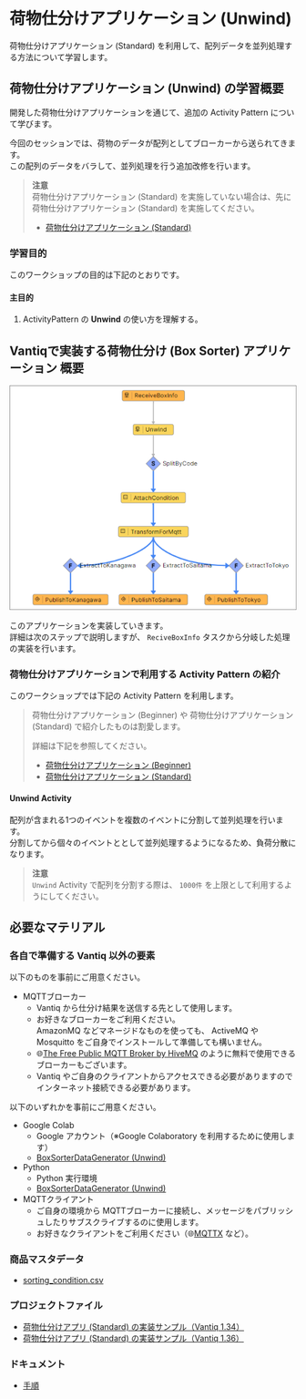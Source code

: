 # 荷物仕分けアプリケーション (Unwind)

荷物仕分けアプリケーション (Standard) を利用して、配列データを並列処理する方法について学習します。

## 荷物仕分けアプリケーション (Unwind) の学習概要

開発した荷物仕分けアプリケーションを通じて、追加の Activity Pattern について学びます。  

今回のセッションでは、荷物のデータが配列としてブローカーから送られてきます。  
この配列のデータをバラして、並列処理を行う追加改修を行います。  

> **注意**  
> 荷物仕分けアプリケーション (Standard) を実施していない場合は、先に 荷物仕分けアプリケーション (Standard) を実施してください。  
> - [荷物仕分けアプリケーション (Standard)](./../boxsorter-standard/readme.md)

### 学習目的

このワークショップの目的は下記のとおりです。

#### 主目的

1. ActivityPattern の **Unwind** の使い方を理解する。

## Vantiqで実装する荷物仕分け (Box Sorter) アプリケーション 概要

![vantiq-app.png](./imgs/vantiq-app.png)

このアプリケーションを実装していきます。  
詳細は次のステップで説明しますが、 `ReciveBoxInfo` タスクから分岐した処理の実装を行います。

### 荷物仕分けアプリケーションで利用する Activity Pattern の紹介

このワークショップでは下記の Activity Pattern を利用します。
> 荷物仕分けアプリケーション (Beginner) や 荷物仕分けアプリケーション (Standard) で紹介したものは割愛します。  
>
> 詳細は下記を参照してください。  
> - [荷物仕分けアプリケーション (Beginner)](./../boxsorter-beginner/readme.md)
> - [荷物仕分けアプリケーション (Standard)](./../boxsorter-standard/readme.md)

#### Unwind Activity

配列が含まれる1つのイベントを複数のイベントに分割して並列処理を行います。  
分割してから個々のイベントととして並列処理するようになるため、負荷分散になります。  

> **注意**  
> `Unwind` Activity で配列を分割する際は、 `1000件` を上限として利用するようにしてください。

## 必要なマテリアル

### 各自で準備する Vantiq 以外の要素

以下のものを事前にご用意ください。

- MQTTブローカー
  - Vantiq から仕分け結果を送信する先として使用します。
  - お好きなブローカーをご利用ください。  
    AmazonMQ などマネージドなものを使っても、 ActiveMQ や Mosquitto をご自身でインストールして準備しても構いません。
  - :globe_with_meridians:[The Free Public MQTT Broker by HiveMQ](https://www.hivemq.com/public-mqtt-broker/) のように無料で使用できるブローカーもございます。
  - Vantiq やご自身のクライアントからアクセスできる必要がありますのでインターネット接続できる必要があります。

以下のいずれかを事前にご用意ください。

- Google Colab
  - Google アカウント（※Google Colaboratory を利用するために使用します）
  - [BoxSorterDataGenerator (Unwind)](/vantiq-google-colab/docs/jp/box-sorter_data-generator_unwind.ipynb)
- Python
  - Python 実行環境
  - [BoxSorterDataGenerator (Unwind)](/vantiq-google-colab/docs/jp/box-sorter_data-generator_unwind.py)
- MQTTクライアント
  - ご自身の環境から MQTTブローカーに接続し、メッセージをパブリッシュしたりサブスクライブするのに使用します。
  - お好きなクライアントをご利用ください（:globe_with_meridians:[MQTTX](https://mqttx.app/) など）。

### 商品マスタデータ

- [sorting_condition.csv](./../data/sorting_condition.csv)

### プロジェクトファイル

- [荷物仕分けアプリ (Standard) の実装サンプル（Vantiq 1.34）](./../data/box_sorter_standard_1.34.zip)
- [荷物仕分けアプリ (Standard) の実装サンプル（Vantiq 1.36）](./../data/box_sorter_standard_1.36.zip)

### ドキュメント

- [手順](./instruction.md)
